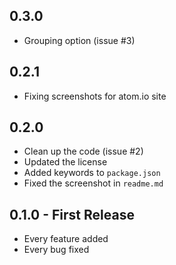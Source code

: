 ## 0.3.0
* Grouping option (issue #3)

## 0.2.1
* Fixing screenshots for atom.io site

## 0.2.0
* Clean up the code (issue #2)
* Updated the license
* Added keywords to `package.json`
* Fixed the screenshot in `readme.md`

## 0.1.0 - First Release
* Every feature added
* Every bug fixed

